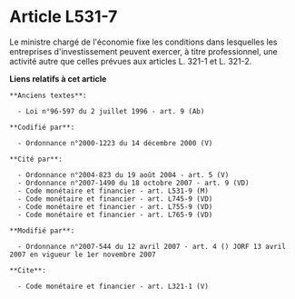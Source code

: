 # Article L531-7

Le ministre chargé de l'économie fixe les conditions dans lesquelles les entreprises d'investissement peuvent exercer, à
titre professionnel, une activité autre que celles prévues aux articles L. 321-1 et L. 321-2.

**Liens relatifs à cet article**

	**Anciens textes**:

	  - Loi n°96-597 du 2 juillet 1996 - art. 9 (Ab)

	**Codifié par**:

	  - Ordonnance n°2000-1223 du 14 décembre 2000 (V)

	**Cité par**:

	  - Ordonnance n°2004-823 du 19 août 2004 - art. 5 (V)
	  - Ordonnance n°2007-1490 du 18 octobre 2007 - art. 9 (VD)
	  - Code monétaire et financier - art. L531-9 (M)
	  - Code monétaire et financier - art. L745-9 (VD)
	  - Code monétaire et financier - art. L755-9 (VD)
	  - Code monétaire et financier - art. L765-9 (VD)

	**Modifié par**:

	  - Ordonnance n°2007-544 du 12 avril 2007 - art. 4 () JORF 13 avril 2007 en vigueur le 1er novembre 2007

	**Cite**:

	  - Code monétaire et financier - art. L321-1 (V)
